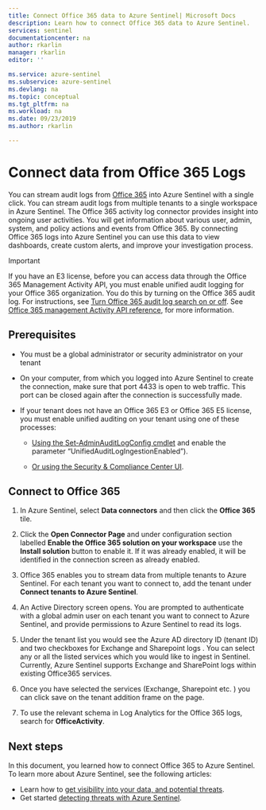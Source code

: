 ```yaml
---
title: Connect Office 365 data to Azure Sentinel| Microsoft Docs
description: Learn how to connect Office 365 data to Azure Sentinel.
services: sentinel
documentationcenter: na
author: rkarlin
manager: rkarlin
editor: ''

ms.service: azure-sentinel
ms.subservice: azure-sentinel
ms.devlang: na
ms.topic: conceptual
ms.tgt_pltfrm: na
ms.workload: na
ms.date: 09/23/2019
ms.author: rkarlin

---
```

# Connect data from Office 365 Logs



You can stream audit logs from [Office 365](https://docs.microsoft.com/office365/admin/admin-home?view=o365-worldwide) into Azure Sentinel with a single click. You can stream audit logs from multiple tenants to a single workspace in Azure Sentinel. The Office 365 activity log connector provides insight into ongoing user activities. You will get information about various user, admin, system, and policy actions and events from Office 365. By connecting Office 365 logs into Azure Sentinel you can use this data to view dashboards, create custom alerts, and improve your investigation process.

> [!IMPORTANT]
> If you have an E3 license, before you can access data through the Office 365 Management Activity API, you must enable unified audit logging for your Office 365 organization. You do this by turning on the Office 365 audit log. For instructions, see [Turn Office 365 audit log search on or off](https://docs.microsoft.com/office365/securitycompliance/turn-audit-log-search-on-or-off). See [Office 365 management Activity API reference](https://docs.microsoft.com/office/office-365-management-api/office-365-management-activity-api-reference), for more information.

## Prerequisites

- You must be a global administrator or security administrator on your tenant

- On your computer, from which you logged into Azure Sentinel to create the connection, make sure that port 4433 is open to web traffic. This port can be closed again after the connection is successfully made.

- If your tenant does not have an Office 365 E3 or Office 365 E5 license, you must enable unified auditing on your tenant using one of these processes:

    - [Using the Set-AdminAuditLogConfig cmdlet](https://docs.microsoft.com/powershell/module/exchange/policy-and-compliance-audit/set-adminauditlogconfig?view=exchange-ps) and enable the parameter “UnifiedAuditLogIngestionEnabled”).
    
    - [Or using the Security & Compliance Center UI](https://docs.microsoft.com/office365/securitycompliance/search-the-audit-log-in-security-and-compliance#before-you-begin).

## Connect to Office 365

1. In Azure Sentinel, select **Data connectors** and then click the **Office 365** tile.

2. Click the **Open Connector Page** and under configuration section labelled **Enable the Office 365 solution on your workspace** use the **Install solution** button to enable it. If it was already enabled, it will be identified in the connection screen as already enabled.

1. Office 365 enables you to stream data from multiple tenants to Azure Sentinel. For each tenant you want to connect to, add the tenant under **Connect tenants to Azure Sentinel**. 

1. An Active Directory screen opens. You are prompted to authenticate with a global admin user on each tenant you want to connect to Azure Sentinel, and provide permissions to Azure Sentinel to read its logs. 

1. Under the tenant list you would see the Azure AD directory ID (tenant ID) and two checkboxes for Exchange and Sharepoint logs . You can select any or all the listed services which you would like to ingest in Sentinel. Currently, Azure Sentinel supports Exchange and SharePoint logs within existing Office365 services.

1. Once you have selected the services (Exchange, Sharepoint etc. ) you can click save on the tenant addition frame on the page. 

1. To use the relevant schema in Log Analytics for the Office 365 logs, search for **OfficeActivity**.


## Next steps
In this document, you learned how to connect Office 365 to Azure Sentinel. To learn more about Azure Sentinel, see the following articles:
- Learn how to [get visibility into your data, and potential threats](quickstart-get-visibility.md).
- Get started [detecting threats with Azure Sentinel](tutorial-detect-threats-built-in.md).

